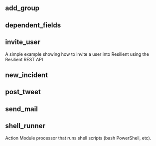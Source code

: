 
## add_group


## dependent_fields


## invite_user

A simple example showing how to invite a user into Resilient using the Resilient REST API

## new_incident


## post_tweet


## send_mail


## shell_runner

Action Module processor that runs shell scripts (bash PowerShell, etc).

